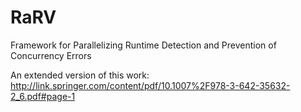 RaRV
====
Framework for Parallelizing Runtime Detection and Prevention of Concurrency Errors

An extended version of this work: http://link.springer.com/content/pdf/10.1007%2F978-3-642-35632-2_6.pdf#page-1
